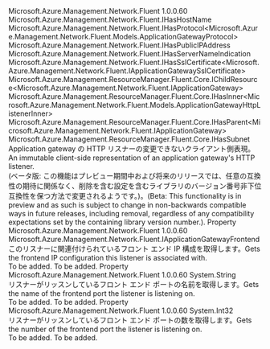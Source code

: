 <Type Name="IApplicationGatewayListener" FullName="Microsoft.Azure.Management.Network.Fluent.IApplicationGatewayListener">
  <TypeSignature Language="C#" Value="public interface IApplicationGatewayListener : Microsoft.Azure.Management.Network.Fluent.IHasHostName, Microsoft.Azure.Management.Network.Fluent.IHasProtocol&lt;Microsoft.Azure.Management.Network.Fluent.Models.ApplicationGatewayProtocol&gt;, Microsoft.Azure.Management.Network.Fluent.IHasPublicIPAddress, Microsoft.Azure.Management.Network.Fluent.IHasServerNameIndication, Microsoft.Azure.Management.Network.Fluent.IHasSslCertificate&lt;Microsoft.Azure.Management.Network.Fluent.IApplicationGatewaySslCertificate&gt;, Microsoft.Azure.Management.ResourceManager.Fluent.Core.IChildResource&lt;Microsoft.Azure.Management.Network.Fluent.IApplicationGateway&gt;, Microsoft.Azure.Management.ResourceManager.Fluent.Core.IHasInner&lt;Microsoft.Azure.Management.Network.Fluent.Models.ApplicationGatewayHttpListenerInner&gt;, Microsoft.Azure.Management.ResourceManager.Fluent.Core.IHasParent&lt;Microsoft.Azure.Management.Network.Fluent.IApplicationGateway&gt;, Microsoft.Azure.Management.ResourceManager.Fluent.Core.IHasSubnet" />
  <TypeSignature Language="ILAsm" Value=".class public interface auto ansi abstract IApplicationGatewayListener implements class Microsoft.Azure.Management.Network.Fluent.IHasHostName, class Microsoft.Azure.Management.Network.Fluent.IHasProtocol`1&lt;class Microsoft.Azure.Management.Network.Fluent.Models.ApplicationGatewayProtocol&gt;, class Microsoft.Azure.Management.Network.Fluent.IHasPublicIPAddress, class Microsoft.Azure.Management.Network.Fluent.IHasServerNameIndication, class Microsoft.Azure.Management.Network.Fluent.IHasSslCertificate`1&lt;class Microsoft.Azure.Management.Network.Fluent.IApplicationGatewaySslCertificate&gt;, class Microsoft.Azure.Management.ResourceManager.Fluent.Core.IChildResource`1&lt;class Microsoft.Azure.Management.Network.Fluent.IApplicationGateway&gt;, class Microsoft.Azure.Management.ResourceManager.Fluent.Core.IHasInner`1&lt;class Microsoft.Azure.Management.Network.Fluent.Models.ApplicationGatewayHttpListenerInner&gt;, class Microsoft.Azure.Management.ResourceManager.Fluent.Core.IHasName, class Microsoft.Azure.Management.ResourceManager.Fluent.Core.IHasParent`1&lt;class Microsoft.Azure.Management.Network.Fluent.IApplicationGateway&gt;, class Microsoft.Azure.Management.ResourceManager.Fluent.Core.IHasSubnet, class Microsoft.Azure.Management.ResourceManager.Fluent.Core.ResourceActions.IIndexable" />
  <TypeSignature Language="DocId" Value="T:Microsoft.Azure.Management.Network.Fluent.IApplicationGatewayListener" />
  <TypeSignature Language="VB.NET" Value="Public Interface IApplicationGatewayListener&#xA;Implements IChildResource(Of IApplicationGateway), IHasHostName, IHasInner(Of ApplicationGatewayHttpListenerInner), IHasParent(Of IApplicationGateway), IHasProtocol(Of ApplicationGatewayProtocol), IHasPublicIPAddress, IHasServerNameIndication, IHasSslCertificate(Of IApplicationGatewaySslCertificate), IHasSubnet" />
  <TypeSignature Language="F#" Value="type IApplicationGatewayListener = interface&#xA;    interface IHasInner&lt;ApplicationGatewayHttpListenerInner&gt;&#xA;    interface IChildResource&lt;IApplicationGateway&gt;&#xA;    interface IHasName&#xA;    interface IIndexable&#xA;    interface IHasParent&lt;IApplicationGateway&gt;&#xA;    interface IHasSslCertificate&lt;IApplicationGatewaySslCertificate&gt;&#xA;    interface IHasPublicIPAddress&#xA;    interface IHasProtocol&lt;ApplicationGatewayProtocol&gt;&#xA;    interface IHasHostName&#xA;    interface IHasServerNameIndication&#xA;    interface IHasSubnet" />
  <AssemblyInfo>
    <AssemblyName>Microsoft.Azure.Management.Network.Fluent</AssemblyName>
    <AssemblyVersion>1.0.0.60</AssemblyVersion>
  </AssemblyInfo>
  <Interfaces>
    <Interface>
      <InterfaceName>Microsoft.Azure.Management.Network.Fluent.IHasHostName</InterfaceName>
    </Interface>
    <Interface>
      <InterfaceName>Microsoft.Azure.Management.Network.Fluent.IHasProtocol&lt;Microsoft.Azure.Management.Network.Fluent.Models.ApplicationGatewayProtocol&gt;</InterfaceName>
    </Interface>
    <Interface>
      <InterfaceName>Microsoft.Azure.Management.Network.Fluent.IHasPublicIPAddress</InterfaceName>
    </Interface>
    <Interface>
      <InterfaceName>Microsoft.Azure.Management.Network.Fluent.IHasServerNameIndication</InterfaceName>
    </Interface>
    <Interface>
      <InterfaceName>Microsoft.Azure.Management.Network.Fluent.IHasSslCertificate&lt;Microsoft.Azure.Management.Network.Fluent.IApplicationGatewaySslCertificate&gt;</InterfaceName>
    </Interface>
    <Interface>
      <InterfaceName>Microsoft.Azure.Management.ResourceManager.Fluent.Core.IChildResource&lt;Microsoft.Azure.Management.Network.Fluent.IApplicationGateway&gt;</InterfaceName>
    </Interface>
    <Interface>
      <InterfaceName>Microsoft.Azure.Management.ResourceManager.Fluent.Core.IHasInner&lt;Microsoft.Azure.Management.Network.Fluent.Models.ApplicationGatewayHttpListenerInner&gt;</InterfaceName>
    </Interface>
    <Interface>
      <InterfaceName>Microsoft.Azure.Management.ResourceManager.Fluent.Core.IHasParent&lt;Microsoft.Azure.Management.Network.Fluent.IApplicationGateway&gt;</InterfaceName>
    </Interface>
    <Interface>
      <InterfaceName>Microsoft.Azure.Management.ResourceManager.Fluent.Core.IHasSubnet</InterfaceName>
    </Interface>
  </Interfaces>
  <Docs>
    <summary>
            <span data-ttu-id="bcb6a-101">Application gateway の HTTP リスナーの変更できないクライアント側表現。</span><span class="sxs-lookup"><span data-stu-id="bcb6a-101">An immutable client-side representation of an application gateway's HTTP listener.</span></span>
            </summary>
    <remarks>
            <span data-ttu-id="bcb6a-102">(ベータ版: この機能はプレビュー期間中および将来のリリースでは、任意の互換性の期待に関係なく、削除を含む設定を含むライブラリのバージョン番号非下位互換性を保つ方法で変更されるようです。)。</span><span class="sxs-lookup"><span data-stu-id="bcb6a-102">(Beta: This functionality is in preview and as such is subject to change in non-backwards compatible ways in future releases, including removal, regardless of any compatibility expectations set by the containing library version number.).</span></span>
            </remarks>
  </Docs>
  <Members>
    <Member MemberName="Frontend">
      <MemberSignature Language="C#" Value="public Microsoft.Azure.Management.Network.Fluent.IApplicationGatewayFrontend Frontend { get; }" />
      <MemberSignature Language="ILAsm" Value=".property instance class Microsoft.Azure.Management.Network.Fluent.IApplicationGatewayFrontend Frontend" />
      <MemberSignature Language="DocId" Value="P:Microsoft.Azure.Management.Network.Fluent.IApplicationGatewayListener.Frontend" />
      <MemberSignature Language="VB.NET" Value="Public ReadOnly Property Frontend As IApplicationGatewayFrontend" />
      <MemberSignature Language="F#" Value="member this.Frontend : Microsoft.Azure.Management.Network.Fluent.IApplicationGatewayFrontend" Usage="Microsoft.Azure.Management.Network.Fluent.IApplicationGatewayListener.Frontend" />
      <MemberType>Property</MemberType>
      <AssemblyInfo>
        <AssemblyName>Microsoft.Azure.Management.Network.Fluent</AssemblyName>
        <AssemblyVersion>1.0.0.60</AssemblyVersion>
      </AssemblyInfo>
      <ReturnValue>
        <ReturnType>Microsoft.Azure.Management.Network.Fluent.IApplicationGatewayFrontend</ReturnType>
      </ReturnValue>
      <Docs>
        <summary>
            <span data-ttu-id="bcb6a-103">このリスナーに関連付けられているフロント エンド IP 構成を取得します。</span><span class="sxs-lookup"><span data-stu-id="bcb6a-103">Gets the frontend IP configuration this listener is associated with.</span></span>
            </summary>
        <value>To be added.</value>
        <remarks>To be added.</remarks>
      </Docs>
    </Member>
    <Member MemberName="FrontendPortName">
      <MemberSignature Language="C#" Value="public string FrontendPortName { get; }" />
      <MemberSignature Language="ILAsm" Value=".property instance string FrontendPortName" />
      <MemberSignature Language="DocId" Value="P:Microsoft.Azure.Management.Network.Fluent.IApplicationGatewayListener.FrontendPortName" />
      <MemberSignature Language="VB.NET" Value="Public ReadOnly Property FrontendPortName As String" />
      <MemberSignature Language="F#" Value="member this.FrontendPortName : string" Usage="Microsoft.Azure.Management.Network.Fluent.IApplicationGatewayListener.FrontendPortName" />
      <MemberType>Property</MemberType>
      <AssemblyInfo>
        <AssemblyName>Microsoft.Azure.Management.Network.Fluent</AssemblyName>
        <AssemblyVersion>1.0.0.60</AssemblyVersion>
      </AssemblyInfo>
      <ReturnValue>
        <ReturnType>System.String</ReturnType>
      </ReturnValue>
      <Docs>
        <summary>
            <span data-ttu-id="bcb6a-104">リスナーがリッスンしているフロント エンド ポートの名前を取得します。</span><span class="sxs-lookup"><span data-stu-id="bcb6a-104">Gets the name of the frontend port the listener is listening on.</span></span>
            </summary>
        <value>To be added.</value>
        <remarks>To be added.</remarks>
      </Docs>
    </Member>
    <Member MemberName="FrontendPortNumber">
      <MemberSignature Language="C#" Value="public int FrontendPortNumber { get; }" />
      <MemberSignature Language="ILAsm" Value=".property instance int32 FrontendPortNumber" />
      <MemberSignature Language="DocId" Value="P:Microsoft.Azure.Management.Network.Fluent.IApplicationGatewayListener.FrontendPortNumber" />
      <MemberSignature Language="VB.NET" Value="Public ReadOnly Property FrontendPortNumber As Integer" />
      <MemberSignature Language="F#" Value="member this.FrontendPortNumber : int" Usage="Microsoft.Azure.Management.Network.Fluent.IApplicationGatewayListener.FrontendPortNumber" />
      <MemberType>Property</MemberType>
      <AssemblyInfo>
        <AssemblyName>Microsoft.Azure.Management.Network.Fluent</AssemblyName>
        <AssemblyVersion>1.0.0.60</AssemblyVersion>
      </AssemblyInfo>
      <ReturnValue>
        <ReturnType>System.Int32</ReturnType>
      </ReturnValue>
      <Docs>
        <summary>
            <span data-ttu-id="bcb6a-105">リスナーがリッスンしているフロント エンド ポートの数を取得します。</span><span class="sxs-lookup"><span data-stu-id="bcb6a-105">Gets the number of the frontend port the listener is listening on.</span></span>
            </summary>
        <value>To be added.</value>
        <remarks>To be added.</remarks>
      </Docs>
    </Member>
  </Members>
</Type>